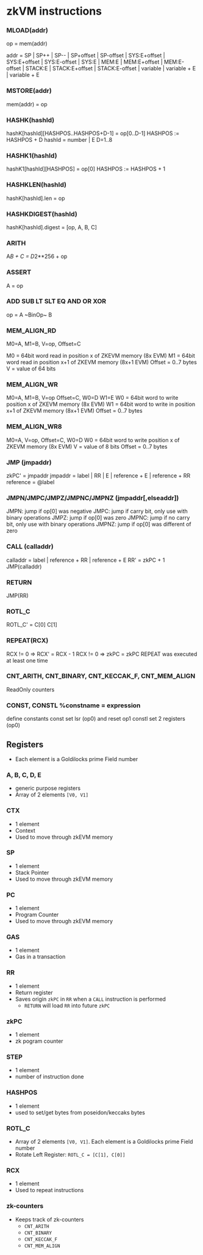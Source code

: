 # zkVM instructions

### MLOAD(addr)

op = mem(addr)

addr = SP | SP++ | SP-- | SP+offset | SP-offset | SYS:E+offset | SYS:E+offset | SYS:E-offset | SYS:E | MEM:E | MEM:E+offset | MEM:E-offset | STACK:E | STACK:E+offset | STACK:E-offset | variable | variable + E | variable + E

### MSTORE(addr)

mem(addr) = op

### HASHK(hashId)

hashK[hashId][HASHPOS..HASHPOS+D-1] = op[0..D-1]
HASHPOS := HASHPOS + D
hashId = number | E
D=1..8

### HASHK1(hashId)

hashK1[hashId][HASHPOS] = op[0]
HASHPOS := HASHPOS + 1

### HASHKLEN(hashId)

hashK[hashId].len = op

### HASHKDIGEST(hashId)


hashK[hashId].digest = [op, A, B, C]

### ARITH

A*B + C = D*2**256 + op

### ASSERT

A = op

### ADD SUB LT SLT EQ AND OR XOR

op = A ~BinOp~ B

### MEM_ALIGN_RD

M0=A, M1=B, V=op, Offset=C

M0 = 64bit word read in position x of ZKEVM memory (8x EVM)
M1 = 64bit word read in position x+1 of ZKEVM memory (8x+1 EVM)
Offset = 0..7 bytes
V = value of 64 bits

### MEM_ALIGN_WR

M0=A, M1=B, V=op Offset=C, W0=D W1=E
W0 = 64bit word to write position x of ZKEVM memory (8x EVM)
W1 = 64bit word to write in position x+1 of ZKEVM memory (8x+1 EVM)
Offset = 0..7 bytes

### MEM_ALIGN_WR8

M0=A, V=op, Offset=C, W0=D
W0 = 64bit word to write position x of ZKEVM memory (8x EVM)
V = value of 8 bits
Offset = 0..7 bytes

### JMP (jmpaddr)

zkPC' = jmpaddr
jmpaddr = label | RR | E | reference + E | reference + RR
reference = @label

### JMPN/JMPC/JMPZ/JMPNC/JMPNZ (jmpaddr[,elseaddr])

JMPN: jump if op[0] was negative
JMPC: jump if carry bit, only use with binary operations
JMPZ: jump if op[0] was zero
JMPNC: jump if no carry bit, only use with binary operations
JMPNZ: jump if op[0] was different of zero

### CALL (calladdr)

calladdr = label | reference + RR | reference + E
RR' = zkPC + 1
JMP(calladdr)

### RETURN

JMP(RR)

### ROTL_C

ROTL_C' = C[0] C[1]

### REPEAT(RCX)

RCX != 0 => RCX' = RCX - 1
RCX != 0 => zkPC = zkPC
REPEAT was executed at least one time

### CNT_ARITH, CNT_BINARY, CNT_KECCAK_F, CNT_MEM_ALIGN

ReadOnly counters

### CONST, CONSTL %constname = expression

define constants
const set lsr (op0) and reset op1
constl set 2 registers (op0)

## Registers
- Each element is a Goldilocks prime Field number

### A, B, C, D, E
- generic purpose registers
- Array of 2 elements `[V0, V1]`

### CTX
- 1 element
- Context
- Used to move through zkEVM memory

### SP
- 1 element
- Stack Pointer
- Used to move through zkEVM memory

### PC
- 1 element
- Program Counter
- Used to move through zkEVM memory

### GAS
- 1 element
- Gas in a transaction

### RR
- 1 element
- Return register
- Saves origin `zkPC` in `RR` when a `CALL` instruction is performed
  - `RETURN` will load `RR` into future `zkPC`

### zkPC
- 1 element
- zk pogram counter

### STEP
- 1 element
- number of instruction done

### HASHPOS
- 1 element
- used to set/get bytes from poseidon/keccaks bytes

### ROTL_C
- Array of 2 elements `[V0, V1]`. Each element is a Goldilocks prime Field number
- Rotate Left Register: `ROTL_C = [C[1], C[0]]`

### RCX
- 1 element
- Used to repeat instructions

### zk-counters
- Keeps track of zk-counters
  - `CNT_ARITH`
  - `CNT_BINARY`
  - `CNT_KECCAK_F`
  - `CNT_MEM_ALIGN`
